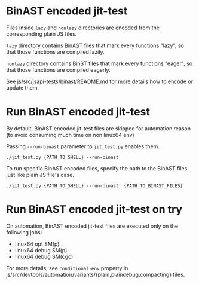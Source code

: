 # BinAST encoded jit-test

Files inside `lazy` and `nonlazy` directories are encoded from the
corresponding plain JS files.

`lazy` directory contains BinAST files that mark every functions "lazy",
so that those functions are compiled lazily.

`nonlazy` directory contains BinST files that mark every functions "eager",
so that those functions are compiled eagerly.

See js/src/jsapi-tests/binast/README.md for more details how to encode or
update them.


# Run BinAST encoded jit-test

By default, BinAST encoded jit-test files are skipped for automation
reason (to avoid consuming much time on non linux64 env)

Passing `--run-binast` parameter to `jit_test.py` enables them.

```
./jit_test.py {PATH_TO_SHELL} --run-binast
```

To run specific BinAST encoded files, specify the path to the BinAST files
just like plain JS file's case.

```
./jit_test.py {PATH_TO_SHELL} --run-binast  {PATH_TO_BINAST_FILES}
```


# Run BinAST encoded jit-test on try

On automation, BinAST encoded jit-test files are executed only on the
following jobs:

 - linux64 opt SM(p)
 - linux64 debug SM(p)
 - linux64 debug SM(cgc)

For more details, see `conditional-env` property in
js/src/devtools/automation/variants/{plain,plaindebug,compacting} files.
